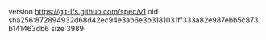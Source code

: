 version https://git-lfs.github.com/spec/v1
oid sha256:872894932d68d42ec94e3ab6e3b3181031ff333a82e987ebb5c873b141463db6
size 3989

